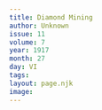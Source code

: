```yaml
---
title: Diamond Mining
author: Unknown
issue: 11
volume: 7
year: 1917
month: 27
day: VI
tags:
layout: page.njk
image:
---
```



